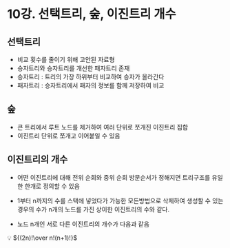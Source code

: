 # 10강. 선택트리, 숲, 이진트리 개수

## 선택트리

- 비교 횟수를 줄이기 위해 고안된 자료형
- 승자트리와 승자트리를 개선한 패자트리 존재
- 승자트리 : 트리의 가장 하위부터 비교하여 승자가 올라간다
- 패자트리 : 승자트리에서 패자의 정보를 함께 저장하여 비교

## 숲

- 큰 트리에서 루트 노드를 제거하여 여러 단위로 쪼개진 이진트리 집합
- 이진트리 단위로 쪼개고 이어붙일 수 있음

## 이진트리의 개수

- 어떤 이진트리에 대해 전위 순회와 중위 순회 방문순서가 정해지면 트리구조를 유일한 한개로 정의할 수 있음
- 1부터 n까지의 수를 스택에 넣었다가 가능한 모든방법으로 삭제하여 생성할 수 있는 경우의 수가 n개의 노드를 가진 상이한 이진트리의 수와 같다.

- 노드 n개인 서로 다른 이진트리의 개수가 다음과 같음

<aside>
💡 ${(2n)!\over n!(n+1)!}$

</aside>